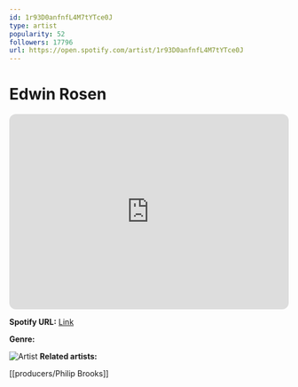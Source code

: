 ```yaml
---
id: 1r93D0anfnfL4M7tYTce0J
type: artist
popularity: 52
followers: 17796
url: https://open.spotify.com/artist/1r93D0anfnfL4M7tYTce0J
---
```

# Edwin Rosen

<iframe style="border-radius:12px" src="https://open.spotify.com/embed/artist/1r93D0anfnfL4M7tYTce0J" width="100%" height="352" frameBorder="0" allowfullscreen="" allow="autoplay; clipboard-write; encrypted-media; fullscreen; picture-in-picture" loading="lazy"></iframe>

**Spotify URL:** [Link](https://open.spotify.com/artist/1r93D0anfnfL4M7tYTce0J)

**Genre:** 

![Artist](https://i.scdn.co/image/ab6761610000e5eb8603993f7a5e8e5fc76ee8ab)
**Related artists:**

[[producers/Philip Brooks]]
